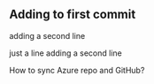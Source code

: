 ## Adding to first commit

adding a second line

just a line adding a second line

How to sync Azure repo and GitHub?